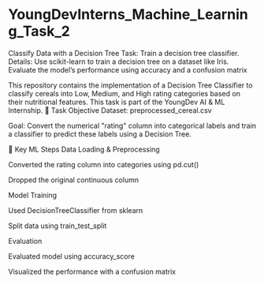 # YoungDevInterns_Machine_Learning_Task_2
Classify Data with a Decision Tree  Task: Train a decision tree classifier.  Details:  Use scikit-learn to train a decision tree on a dataset like Iris.  Evaluate the model’s performance using accuracy and a confusion matrix

This repository contains the implementation of a Decision Tree Classifier to classify cereals into Low, Medium, and High rating categories based on their nutritional features.
This task is part of the YoungDev AI & ML Internship.
📌 Task Objective
Dataset: preprocessed_cereal.csv

Goal:
Convert the numerical "rating" column into categorical labels and train a classifier to predict these labels using a Decision Tree.

🧠 Key ML Steps
Data Loading & Preprocessing

Converted the rating column into categories using pd.cut()

Dropped the original continuous column

Model Training

Used DecisionTreeClassifier from sklearn

Split data using train_test_split

Evaluation

Evaluated model using accuracy_score

Visualized the performance with a confusion matrix

